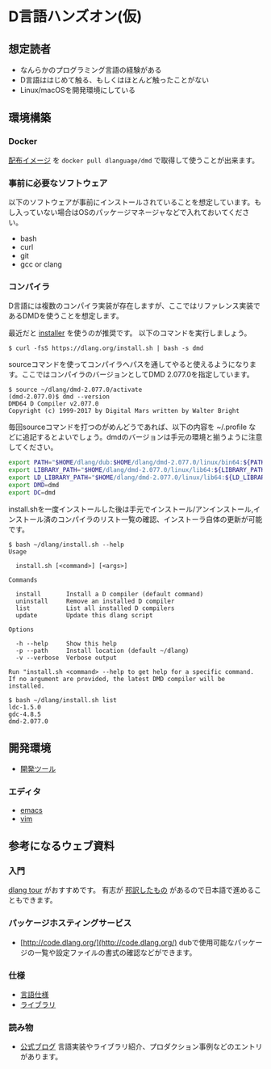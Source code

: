 # D言語ハンズオン(仮)

## 想定読者

- なんらかのプログラミング言語の経験がある
- D言語ははじめて触る、もしくはほとんど触ったことがない
- Linux/macOSを開発環境にしている

## 環境構築

### Docker

[配布イメージ](https://hub.docker.com/r/dlanguage/dmd/) を `docker pull dlanguage/dmd` で取得して使うことが出来ます。

### 事前に必要なソフトウェア

以下のソフトウェアが事前にインストールされていることを想定しています。もし入っていない場合はOSのパッケージマネージャなどで入れておいてください。

- bash
- curl
- git
- gcc or clang

### コンパイラ

D言語には複数のコンパイラ実装が存在しますが、ここではリファレンス実装であるDMDを使うことを想定します。

最近だと [installer](https://github.com/dlang/installer) を使うのが推奨です。
以下のコマンドを実行しましょう。

```console
$ curl -fsS https://dlang.org/install.sh | bash -s dmd
```

sourceコマンドを使ってコンパイラへパスを通してやると使えるようになります。ここではコンパイラのバージョンとしてDMD 2.077.0を指定しています。

```console
$ source ~/dlang/dmd-2.077.0/activate
(dmd-2.077.0)$ dmd --version
DMD64 D Compiler v2.077.0
Copyright (c) 1999-2017 by Digital Mars written by Walter Bright
```

毎回sourceコマンドを打つのがめんどうであれば、以下の内容を ~/.profile などに追記するとよいでしょう。dmdのバージョンは手元の環境と揃うように注意してください。

```bash
export PATH="$HOME/dlang/dub:$HOME/dlang/dmd-2.077.0/linux/bin64:${PATH:-}"
export LIBRARY_PATH="$HOME/dlang/dmd-2.077.0/linux/lib64:${LIBRARY_PATH:-}"
export LD_LIBRARY_PATH="$HOME/dlang/dmd-2.077.0/linux/lib64:${LD_LIBRARY_PATH:-}"
export DMD=dmd
export DC=dmd
```

install.shを一度インストールした後は手元でインストール/アンインストール,インストール済のコンパイラのリスト一覧の確認、インストーラ自体の更新が可能です。

```console
$ bash ~/dlang/install.sh --help
Usage

  install.sh [<command>] [<args>]

Commands

  install       Install a D compiler (default command)
  uninstall     Remove an installed D compiler
  list          List all installed D compilers
  update        Update this dlang script

Options

  -h --help     Show this help
  -p --path     Install location (default ~/dlang)
  -v --verbose  Verbose output

Run "install.sh <command> --help to get help for a specific command.
If no argument are provided, the latest DMD compiler will be installed.

$ bash ~/dlang/install.sh list
ldc-1.5.0
gdc-4.8.5
dmd-2.077.0
```

## 開発環境

- [開発ツール](./tools.md)

### エディタ

- [emacs](./emacs.md)
- [vim](./vim.md)

## 参考になるウェブ資料

### 入門

[dlang tour](https://tour.dlang.org/) がおすすめです。
有志が [邦訳したもの](https://tour.dlang.org/tour/ja/welcome/welcome-to-d) があるので日本語で進めることもできます。

### パッケージホスティングサービス

- [http://code.dlang.org/](http://code.dlang.org/) dubで使用可能なパッケージの一覧や設定ファイルの書式の確認などができます。

### 仕様

- [言語仕様](https://dlang.org/spec/spec.html)
- [ライブラリ](https://dlang.org/phobos/index.html)

### 読み物

- [公式ブログ](https://dlang.org/blog/) 言語実装やライブラリ紹介、プロダクション事例などのエントリがあります。
